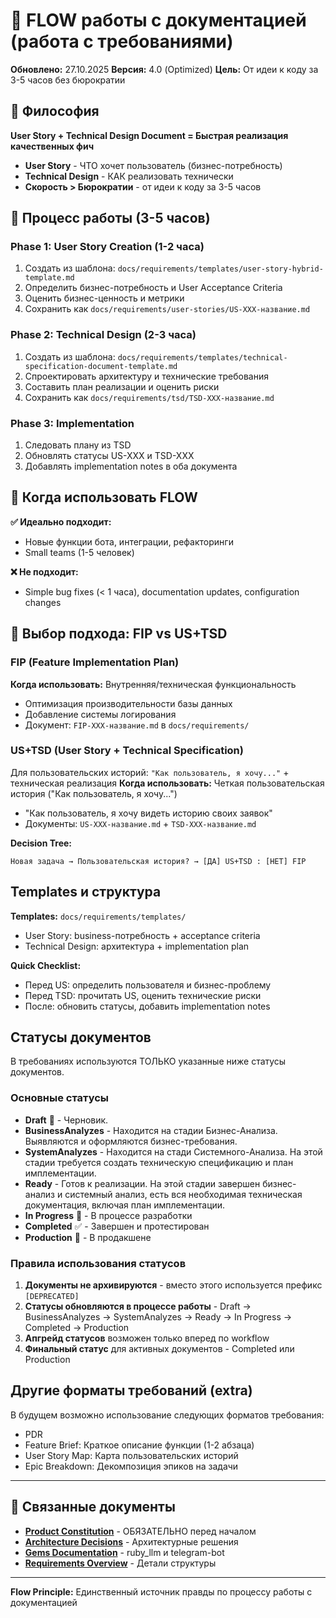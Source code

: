 # 🔄 FLOW работы с документацией (работа с требованиями)

**Обновлено:** 27.10.2025
**Версия:** 4.0 (Optimized)
**Цель:** От идеи к коду за 3-5 часов без бюрократии

## 🎯 Философия

**User Story + Technical Design Document = Быстрая реализация качественных фич**

- **User Story** - ЧТО хочет пользователь (бизнес-потребность)
- **Technical Design** - КАК реализовать технически
- **Скорость > Бюрократии** - от идеи к коду за 3-5 часов

## 🔄 Процесс работы (3-5 часов)

### Phase 1: User Story Creation (1-2 часа)
1. Создать из шаблона: `docs/requirements/templates/user-story-hybrid-template.md`
2. Определить бизнес-потребность и User Acceptance Criteria
3. Оценить бизнес-ценность и метрики
4. Сохранить как `docs/requirements/user-stories/US-XXX-название.md`

### Phase 2: Technical Design (2-3 часа)
1. Создать из шаблона: `docs/requirements/templates/technical-specification-document-template.md`
2. Спроектировать архитектуру и технические требования
3. Составить план реализации и оценить риски
4. Сохранить как `docs/requirements/tsd/TSD-XXX-название.md`

### Phase 3: Implementation
1. Следовать плану из TSD
2. Обновлять статусы US-XXX и TSD-XXX
3. Добавлять implementation notes в оба документа

## 🎯 Когда использовать FLOW

**✅ Идеально подходит:**
- Новые функции бота, интеграции, рефакторинги
- Small teams (1-5 человек)

**❌ Не подходит:**
- Simple bug fixes (< 1 часа), documentation updates, configuration changes

## 🔄 Выбор подхода: FIP vs US+TSD

### FIP (Feature Implementation Plan)
**Когда использовать:** Внутренняя/техническая функциональность
- Оптимизация производительности базы данных
- Добавление системы логирования
- Документ: `FIP-XXX-название.md` в `docs/requirements/`

### US+TSD (User Story + Technical Specification)

Для пользовательских историй: `"Как пользователь, я хочу..."` + техническая реализация
**Когда использовать:** Четкая пользовательская история ("Как пользователь, я хочу...")
- "Как пользователь, я хочу видеть историю своих заявок"
- Документы: `US-XXX-название.md` + `TSD-XXX-название.md`

**Decision Tree:**
```
Новая задача → Пользовательская история? → [ДА] US+TSD : [НЕТ] FIP
```

## Templates и структура

**Templates:** `docs/requirements/templates/`
- User Story: business-потребность + acceptance criteria
- Technical Design: архитектура + implementation plan

**Quick Checklist:**
- Перед US: определить пользователя и бизнес-проблему
- Перед TSD: прочитать US, оценить технические риски
- После: обновить статусы, добавить implementation notes

##  Статусы документов

В требованиях используются ТОЛЬКО указанные ниже статусы документов.

### Основные статусы
- **Draft** 📝 - Черновик.
- **BusinessAnalyzes** - Находится на стадии Бизнес-Анализа. Выявляются и оформляются бизнес-требования.
- **SystemAnalyzes** - Находится на стади Системного-Анализа. На этой стадии требуется создать техническую спецификацию и план имплементации.
- **Ready** - Готов к реализации. На этой стадии завершен бизнес-анализ и
  системный анализ, есть вся необходимая техническая документация, включая план
  имплементации.
- **In Progress** 🚧 - В процессе разработки
- **Completed** ✅ - Завершен и протестирован
- **Production** 🚀 - В продакшене

### Правила использования статусов

1. **Документы не архивируются** - вместо этого используется префикс `[DEPRECATED]`
2. **Статусы обновляются в процессе работы** - Draft → BusinessAnalyzes -> SystemAnalyzes -> Ready -> In Progress → Completed -> Production
3. **Апгрейд статусов** возможен только вперед по workflow
4. **Финальный статус** для активных документов - Completed или Production

## Другие форматы требований (extra)

В будущем возможно использование следующих форматов требования:

- PDR
- Feature Brief: Краткое описание функции (1-2 абзаца)
- User Story Map: Карта пользовательских историй
- Epic Breakdown: Декомпозиция эпиков на задачи
---

## 🔗 Связанные документы

- **[Product Constitution](product/constitution.md)** - ОБЯЗАТЕЛЬНО перед началом
- **[Architecture Decisions](architecture/decisions.md)** - Архитектурные решения
- **[Gems Documentation](gems/)** - ruby_llm и telegram-bot
- **[Requirements Overview](requirements/README.md)** - Детали структуры

---

**Flow Principle:** Единственный источник правды по процессу работы с документацией
